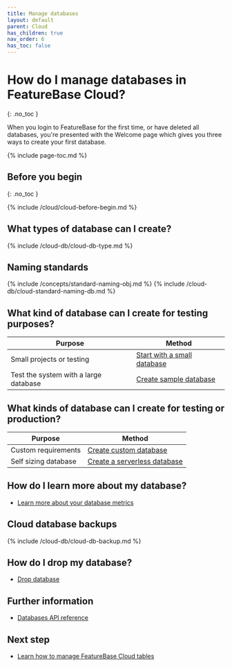 ```yaml
---
title: Manage databases
layout: default
parent: Cloud
has_children: true
nav_order: 6
has_toc: false
---
```


# How do I manage databases in FeatureBase Cloud?
{: .no_toc }

When you login to FeatureBase for the first time, or have deleted all databases, you're presented with the Welcome page which gives you three ways to create your first database.

{% include page-toc.md %}

## Before you begin
{: .no_toc }

{% include /cloud/cloud-before-begin.md %}

## What types of database can I create?

{% include /cloud-db/cloud-db-type.md %}

## Naming standards

{% include /concepts/standard-naming-obj.md %}
{% include /cloud-db/cloud-standard-naming-db.md %}

## What kind of database can I create for testing purposes?

| Purpose | Method |
|---|---|
| Small projects or testing | [Start with a small database](#start-with-a-small-database) |
| Test the system with a large database | [Create sample database](/docs/cloud/cloud-databases/cloud-db-create-sample) |

## What kinds of database can I create for testing or production?

| Purpose | Method |
|---|---|
| Custom requirements  | [Create custom database](/docs/cloud/cloud-databases/cloud-db-create) |
| Self sizing database | [Create a serverless database](/docs/cloud/cloud-databases/cloud-db-serverless-home) |

## How do I learn more about my database?

* [Learn more about your database metrics](/docs/cloud/cloud-databases/cloud-db-metrics)

## Cloud database backups

{% include /cloud-db/cloud-db-backup.md %}

## How do I drop my database?

* [Drop database](/docs/cloud/cloud-databases/cloud-db-delete)

## Further information

* [Databases API reference](https://api-docs-featurebase-cloud.redoc.ly/latest#tag/Databases)

## Next step

* [Learn how to manage FeatureBase Cloud tables](/docs/cloud/cloud-tables/cloud-table-manage)
